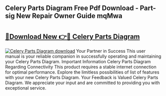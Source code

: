 ## Celery Parts Diagram Free Pdf Download - Part-sig New Repair Owner Guide mqMwa

# <h2><a href="http://dfi7bxd.blite.top/?on=Celery+Parts+Diagram">🔗Download New 👉🔴 Celery Parts Diagram</a></h2>

[![Celery Parts Diagram download](https://i.imgur.com/lujVjoI.png)](http://dfi7bxd.blite.top/?on=Celery+Parts+Diagram)
Your Partner in Success This user manual is your reliable companion in successfully operating and maintaining your Celery Parts Diagram. Important Information Celery Parts Diagram Regarding Connectivity This product requires a stable internet connection for optimal performance. Explore the limitless possibilities of list of features with your new Celery Parts Diagram. Your Feedback is Valued Celery Parts Diagram. We appreciate your input and are committed to providing you with exceptional service.
